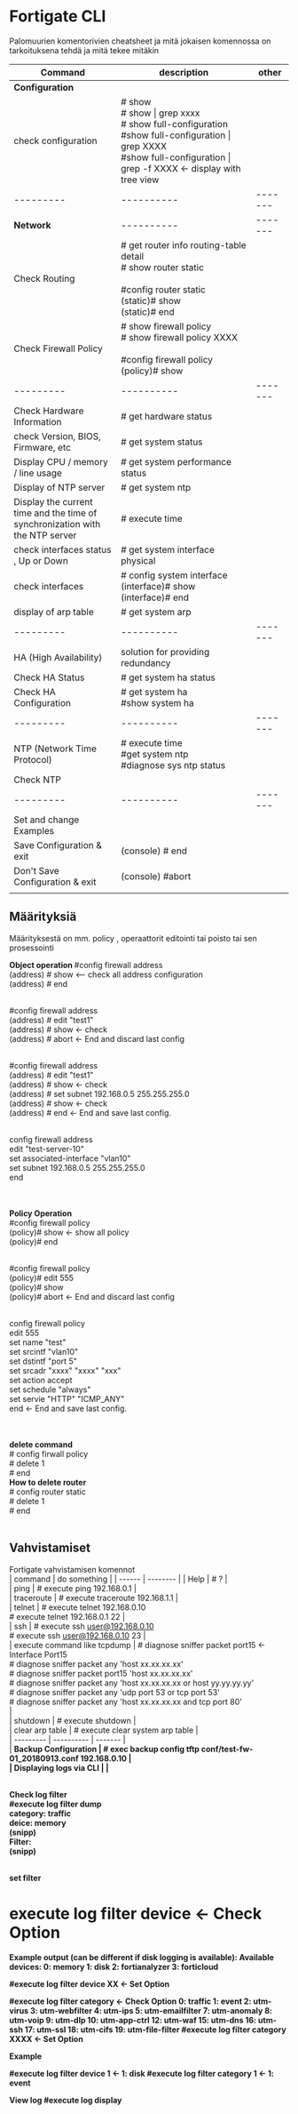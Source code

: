 # Fortigate CLI
Palomuurien komentorivien cheatsheet ja mitä jokaisen komennossa on tarkoituksena tehdä ja mitä tekee mitäkin

| Command | description | other |
| --------- | ---------- | ------- |
| <b> Configuration </b> | 
| check configuration	| # show <br> # show \| grep xxxx <br> # show full-configuration <br> #show full-configuration \|  grep XXXX <br> #show full-configuration \| grep -f XXXX ← display with tree view <br>
| --------- | ---------- | ------- |
| <b> Network </b> | ---------- | ------- |
| Check Routing	| # get router info routing-table detail <br> # show router static <br><br> #config router static <br> (static)# show <br> (static)# end <br> |
| Check Firewall Policy	| # show firewall policy <br> # show firewall policy XXXX <br><br> #config firewall policy <br> (policy)# show |
| --------- | ---------- | ------- |
| Check Hardware Information | # get hardware status |
| check Version, BIOS, Firmware, etc | # get system status |
| Display CPU / memory / line usage	 | # get system performance status |
| Display of NTP server	 | # get system ntp |
| Display the current time and the time of <br> synchronization with the NTP server | # execute time |
| check interfaces status , Up or Down | # get system interface physical |
| check interfaces | # config system interface <br> (interface)# show <br> (interface)# end |
| display of arp table | # get system arp |
| --------- | ---------- | ------- |
| HA (High Availability)| solution for providing redundancy |
| Check HA Status | # get system ha status |
| Check HA Configuration | # get system ha <br> #show system ha |
| --------- | ---------- | ------- |
| NTP (Network Time Protocol) | # execute time <br> #get system ntp <br> #diagnose sys ntp status |
| Check NTP	|  |
 --------- | ---------- | ------- |
| Set and change Examples |  |
| Save Configuration & exit	| (console) # end  |
| Don't Save Configuration & exit | (console) #abort |
|  |  |

## Määrityksiä 
Määrityksestä on mm. policy , operaattorit editointi tai poisto tai sen prosessointi

<b> Object operation </b>
#config firewall address <br>
(address) # show   <-- check all address configuration <br>
(address) # end <br><br>

#config firewall address <br>
(address) # edit "test1" <br>
(address) # show     <- check <br>
(address) # abort    <- End and discard last config <br><br>

#config firewall address <br>
(address) # edit "test1" <br>
(address) # show    <- check <br> 
(address) # set subnet 192.168.0.5 255.255.255.0 <br>
(address) # show   <- check <br>
(address) # end   <- End and save last config. <br><br>

config firewall address <br>
  edit "test-server-10" <br>
    set associated-interface "vlan10" <br>
    set subnet 192.168.0.5 255.255.255.0 <br>
end<br><br>

<br>
<b>Policy Operation</b>
<br>
#config firewall policy <br>
(policy)# show    <- show all policy  <br>
(policy)# end <br><br>


#config firewall policy <br>
(policy)# edit 555 <br>
(policy)# show <br>
(policy)# abort   <- End and discard last config <br><br>

config firewall policy <br>
  edit 555 <br>
    set name "test" <br>
    set srcintf "vlan10" <br>
    set dstintf "port 5" <br>
    set srcadr "xxxx"  "xxxx"  "xxx" <br>
    set action accept <br>
    set schedule "always" <br>
    set servie "HTTP" "ICMP_ANY" <br>
end    <- End and save last config. <br><br>

<br> 
<b> delete command </b> <br>
# config firwall policy <br>
# delete 1 <br>
# end <br>
<b>How to delete router</b> <br>
# config router static <br>
# delete 1 <br>
# end <br><br>

## Vahvistamiset
 
Fortigate vahvistamisen komennot <br>
| command | do something | 
| ------ | -------- | 
| Help | # ? | <br>
| ping	| # execute ping 192.168.0.1 | <br>
| traceroute | # execute traceroute 192.168.1.1 | <br>
| telnet | # execute telnet 192.168.0.10 <br> # execute telnet 192.168.0.1 22 | <br>
| ssh | # execute ssh user@192.168.0.10 <br> # execute ssh user@192.168.0.10 23 | <br>
| execute command like tcpdump | # diagnose sniffer packet port15 ← Interface Port15 <br> # diagnose sniffer packet any 'host xx.xx.xx.xx' <br> # diagnose sniffer packet port15 'host xx.xx.xx.xx' <br> # diagnose sniffer packet any 'host xx.xx.xx.xx or host yy.yy.yy.yy' <br> # diagnose sniffer packet any 'udp port 53 or tcp port 53' <br> # diagnose sniffer packet any 'host xx.xx.xx.xx and tcp port 80' <br> | <br>
| shutdown | # execute shutdown | <br>
| clear arp table | # execute clear system arp table | <br>
| --------- | ---------- | ------- | <br>
| <b> Backup Configuration <b> | # exec backup config tftp conf/test-fw-01_20180913.conf 192.168.0.10 | <br>
| <b> Displaying logs via CLI <b> |  | <br> <br>

<b> Check log filter </b> <br>
#execute log filter dump <br>
category: traffic <br>
deice: memory <br>
(snipp) <br>
Filter: <br>
(snipp) <br>
<br>

<b>set filter</b>
# execute log filter device    <- Check Option
Example output (can be different if disk logging is available):
Available devices:
0: memory
1: disk
2: fortianalyzer
3: forticloud

#execute log filter device XX   <- Set Option

#execute log filter category    <- Check Option
 0: traffic
 1: event
 2: utm-virus
 3: utm-webfilter
 4: utm-ips
 5: utm-emailfilter
 7: utm-anomaly
 8: utm-voip
 9: utm-dlp
10: utm-app-ctrl
12: utm-waf
15: utm-dns
16: utm-ssh
17: utm-ssl
18: utm-cifs
19: utm-file-filter
#execute log filter category XXXX   <- Set Option
<br>

<b>Example</b>

#execute log filter device 1       <- 1: disk
#execute log filter category 1     <- 1: event

<b>View log</b>
#execute log display








